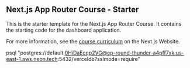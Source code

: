 ## Next.js App Router Course - Starter

This is the starter template for the Next.js App Router Course. It contains the starting code for the dashboard application.

For more information, see the [course curriculum](https://nextjs.org/learn) on the Next.js Website.

psql "postgres://default:0HiDaEcqp2VG@ep-round-thunder-a4pff7xk.us-east-1.aws.neon.tech:5432/verceldb?sslmode=require"
